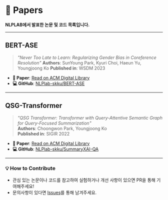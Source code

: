 # 📄 Papers

**NLPLAB에서 발표한 논문 및 코드 목록입니다.**

---

## **BERT-ASE**
> *"Never Too Late to Learn: Regularizing Gender Bias in Coreference Resolution"*
> **Authors**: SunYoung Park, Kyuri Choi, Haeun Yu, Youngjoong Ko
> **Published in**: WSDM 2023

- **📄 Paper**: [Read on ACM Digital Library](https://dl.acm.org/doi/10.1145/3539597.3570473)  
- **💻 GitHub**: [NLPlab-skku/BERT-ASE](https://github.com/NLPlab-skku/BERT-ASE)

---

## **QSG-Transformer**
> *"QSG Transformer: Transformer with Query-Attentive Semantic Graph for Query-Focused Summarization"*  
> **Authors**: Choongwon Park, Youngjoong Ko  
> **Published in**: SIGIR 2022

- **📄 Paper**: [Read on ACM Digital Library](https://dl.acm.org/doi/10.1145/3477495.3531901)  
- **💻 GitHub**: [NLPlab-skku/SummaryXAI-QA](https://github.com/NLPlab-skku/SummaryXAI-QA/tree/main/QSG-Transformer)

---

### 💡 How to Contribute
- 관심 있는 논문이나 코드를 참고하여 실험하거나 개선 사항이 있으면 PR을 통해 기여해주세요!  
- 문의사항이 있다면 [Issues](https://github.com/NLPlab-skku/)를 통해 남겨주세요.
